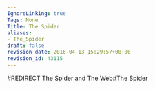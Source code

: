 ```yaml
---
IgnoreLinking: true
Tags: None
Title: The Spider
aliases:
- The_Spider
draft: false
revision_date: 2016-04-13 15:29:57+00:00
revision_id: 43115
---
```


#REDIRECT The Spider and The Web#The Spider